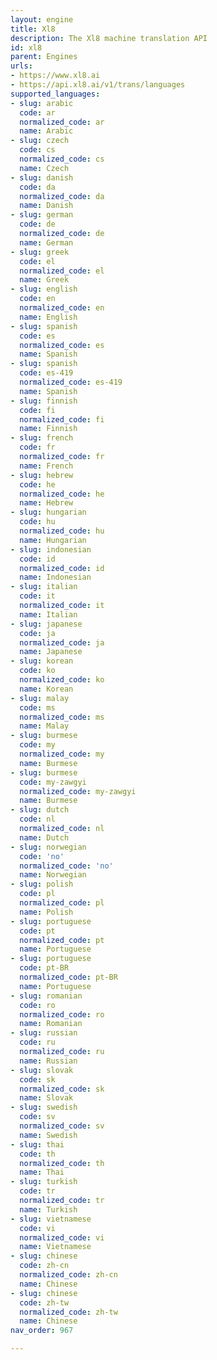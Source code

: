 ```yaml
---
layout: engine
title: Xl8
description: The Xl8 machine translation API
id: xl8
parent: Engines
urls:
- https://www.xl8.ai
- https://api.xl8.ai/v1/trans/languages
supported_languages:
- slug: arabic
  code: ar
  normalized_code: ar
  name: Arabic
- slug: czech
  code: cs
  normalized_code: cs
  name: Czech
- slug: danish
  code: da
  normalized_code: da
  name: Danish
- slug: german
  code: de
  normalized_code: de
  name: German
- slug: greek
  code: el
  normalized_code: el
  name: Greek
- slug: english
  code: en
  normalized_code: en
  name: English
- slug: spanish
  code: es
  normalized_code: es
  name: Spanish
- slug: spanish
  code: es-419
  normalized_code: es-419
  name: Spanish
- slug: finnish
  code: fi
  normalized_code: fi
  name: Finnish
- slug: french
  code: fr
  normalized_code: fr
  name: French
- slug: hebrew
  code: he
  normalized_code: he
  name: Hebrew
- slug: hungarian
  code: hu
  normalized_code: hu
  name: Hungarian
- slug: indonesian
  code: id
  normalized_code: id
  name: Indonesian
- slug: italian
  code: it
  normalized_code: it
  name: Italian
- slug: japanese
  code: ja
  normalized_code: ja
  name: Japanese
- slug: korean
  code: ko
  normalized_code: ko
  name: Korean
- slug: malay
  code: ms
  normalized_code: ms
  name: Malay
- slug: burmese
  code: my
  normalized_code: my
  name: Burmese
- slug: burmese
  code: my-zawgyi
  normalized_code: my-zawgyi
  name: Burmese
- slug: dutch
  code: nl
  normalized_code: nl
  name: Dutch
- slug: norwegian
  code: 'no'
  normalized_code: 'no'
  name: Norwegian
- slug: polish
  code: pl
  normalized_code: pl
  name: Polish
- slug: portuguese
  code: pt
  normalized_code: pt
  name: Portuguese
- slug: portuguese
  code: pt-BR
  normalized_code: pt-BR
  name: Portuguese
- slug: romanian
  code: ro
  normalized_code: ro
  name: Romanian
- slug: russian
  code: ru
  normalized_code: ru
  name: Russian
- slug: slovak
  code: sk
  normalized_code: sk
  name: Slovak
- slug: swedish
  code: sv
  normalized_code: sv
  name: Swedish
- slug: thai
  code: th
  normalized_code: th
  name: Thai
- slug: turkish
  code: tr
  normalized_code: tr
  name: Turkish
- slug: vietnamese
  code: vi
  normalized_code: vi
  name: Vietnamese
- slug: chinese
  code: zh-cn
  normalized_code: zh-cn
  name: Chinese
- slug: chinese
  code: zh-tw
  normalized_code: zh-tw
  name: Chinese
nav_order: 967

---
```



